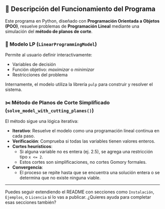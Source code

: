 ## 📘 Descripción del Funcionamiento del Programa

Este programa en Python, diseñado con **Programación Orientada a Objetos (POO)**, resuelve problemas de **Programación Lineal** mediante una simulación del **método de planos de corte**.

### 🧩 Modelo LP (`LinearProgrammingModel`)
Permite al usuario definir interactivamente:
- Variables de decisión
- Función objetivo: *maximizar* o *minimizar*
- Restricciones del problema

Internamente, el modelo utiliza la librería `pulp` para construir y resolver el sistema.

### ✂️ Método de Planos de Corte Simplificado (`solve_model_with_cutting_planes()`)

El método sigue una lógica iterativa:

- **Iterativo**: Resuelve el modelo como una programación lineal continua en cada paso.
- **Verificación**: Comprueba si todas las variables tienen valores enteros.
- **Cortes heurísticos**:
  - Si alguna variable no es entera (ej. 2.5), se agrega una restricción tipo `x <= 2`.
  - Estos cortes son simplificaciones, no cortes Gomory formales.
- **Convergencia**:
  - El proceso se repite hasta que se encuentra una solución entera o se determina que no existe ninguna viable.

---

Puedes seguir extendiendo el README con secciones como `Instalación`, `Ejemplos`, o `Licencia` si lo vas a publicar. ¿Quieres ayuda para completar esas secciones también?
